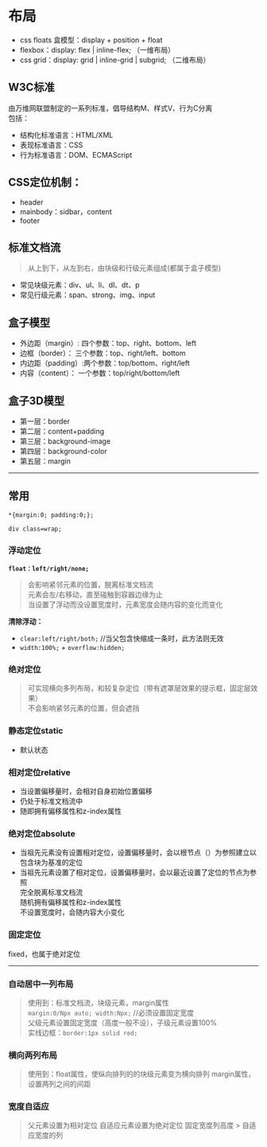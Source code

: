 # 布局

- css floats 盒模型：display + position + float
- flexbox：display: flex | inline-flex;
（一维布局）
- css grid：display: grid | inline-grid | subgrid;
（二维布局）

## W3C标准
由万维网联盟制定的一系列标准，倡导结构M、样式V、行为C分离    
包括：
* 结构化标准语言：HTML/XML
* 表现标准语言：CSS
* 行为标准语言：DOM、ECMAScript

## CSS定位机制：
* header
* mainbody：sidbar，content
* footer

## 标准文档流
> 从上到下，从左到右，由块级和行级元素组成(都属于盒子模型)

* 常见块级元素：div、ul、li、dl、dt、p
* 常见行级元素：span、strong、img、input

## 盒子模型
* 外边距（margin）: 四个参数：top、right、bottom、left
* 边框（border）：  三个参数：top、right/left、bottom
* 内边距（padding）:两个参数：top/bottom、right/left
* 内容（content）： 一个参数：top/right/bottom/left

## 盒子3D模型
* 第一层：border
* 第二层：content+padding
* 第三层：background-image
* 第四层：background-color
* 第五层：margin

***

## 常用      
```
*{margin:0; padding:0;};      

div class=wrap;    
```

### 浮动定位

**`float：left/right/none;`**          
> 会影响紧邻元素的位置，脱离标准文档流      
  元素会左/右移动，直至碰触到容器边缘为止        
  当设置了浮动而没设置宽度时，元素宽度会随内容的变化而变化       

**清除浮动：**    
* `clear:left/right/both;`  //当父包含快缩成一条时，此方法则无效     
* `width:100%;` + `overflow:hidden;`     


### 绝对定位    
> 可实现横向多列布局，和较复杂定位（带有遮罩层效果的提示框，固定层效果）     
  不会影响紧邻元素的位置，但会遮挡    

### 静态定位static
* 默认状态

### 相对定位relative

* 当设置偏移量时，会相对自身初始位置偏移       
* 仍处于标准文档流中        
* 随即拥有偏移属性和z-index属性      

### 绝对定位absolute

* 当祖先元素没有设置相对定位，设置偏移量时，会以根节点（<html>）为参照建立以包含块为基准的定位         
* 当祖先元素设置了相对定位，设置偏移量时，会以最近设置了定位的节点为参照         
  完全脱离标准文档流       
  随机拥有偏移属性和z-index属性       
  不设置宽度时，会随内容大小变化         

### 固定定位

fixed，也属于绝对定位

***

### 自动居中一列布局

> 使用到：标准文档流，块级元素，margin属性      
  `margin:0/Npx auto; width:Npx;`  //必须设置固定宽度       
  父级元素设置固定宽度（高度一般不设），子级元素设置100%        
  实线边框：`border:1px solid red;`         

### 横向两列布局

> 使用到：float属性，使纵向排列的的块级元素变为横向排列
  margin属性，设置两列之间的间距

### 宽度自适应

> 父元素设置为相对定位
  自适应元素设置为绝对定位
  固定宽度列高度 > 自适应宽度的列
